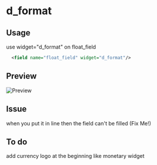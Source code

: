 # d_format



## Usage
use widget="d_format" on float_field

```xml
  <field name="float_field" widget="d_format"/>
```


## Preview
![Preview](https://user-images.githubusercontent.com/69460672/147023046-2e132593-d512-42c0-a602-435b08592c4a.gif)



## Issue
when you put it in line then the field can't be filled (Fix Me!)



## To do
add currency logo at the beginning like monetary widget

